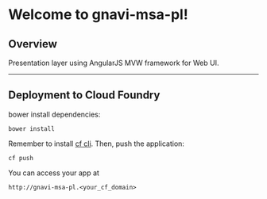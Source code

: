 Welcome to gnavi-msa-pl!
===================

Overview
-------------

Presentation layer using AngularJS MVW framework for Web UI.

-------------
Deployment to Cloud Foundry
-------------
bower install dependencies:
```
bower install
```

Remember to install [cf cli](https://github.com/cloudfoundry/cli/releases).
Then, push the application:
```
cf push
```

You can access your app at 
```
http://gnavi-msa-pl.<your_cf_domain>
```